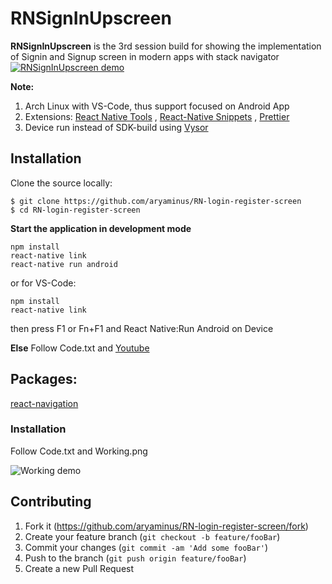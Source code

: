 # RNSignInUpscreen

**RNSignInUpscreen** is the 3rd session build for showing the implementation of Signin and Signup screen in modern apps with stack navigator
[![RNSignInUpscreen demo](https://i.imgur.com/vgep2fb.gif)](https://youtu.be/T8eMU0x_P2g)

**Note:**

1. Arch Linux with VS-Code, thus support focused on Android App
2. Extensions: <a href="https://marketplace.visualstudio.com/items?itemName=vsmobile.vscode-react-native" target="_blank">React Native Tools</a> , <a href="https://marketplace.visualstudio.com/items?itemName=EQuimper.react-native-react-redux" target="_blank">React-Native Snippets</a> , <a href="https://marketplace.visualstudio.com/items?itemName=esbenp.prettier-vscode" target="_blank">Prettier</a>
3. Device run instead of SDK-build using <a href="https://chrome.google.com/webstore/detail/vysor/gidgenkbbabolejbgbpnhbimgjbffefm" target="_blank">Vysor</a>

## Installation

Clone the source locally:
```
$ git clone https://github.com/aryaminus/RN-login-register-screen
$ cd RN-login-register-screen
```

**Start the application in development mode**
```
npm install
react-native link
react-native run android
```
or for VS-Code:
```
npm install
react-native link
```
then press F1 or Fn+F1 and React Native:Run Android on Device 

**Else**
Follow Code.txt and <a href="https://youtu.be/T8eMU0x_P2g" target="_blank">Youtube</a>

## Packages:
<a href="https://reactnavigation.org/docs/intro/" target="_blank">react-navigation</a>

### Installation
Follow Code.txt and Working.png

![Working demo](https://i.imgur.com/UuMpvwT.png)

## Contributing

1. Fork it (<https://github.com/aryaminus/RN-login-register-screen/fork>)
2. Create your feature branch (`git checkout -b feature/fooBar`)
3. Commit your changes (`git commit -am 'Add some fooBar'`)
4. Push to the branch (`git push origin feature/fooBar`)
5. Create a new Pull Request


